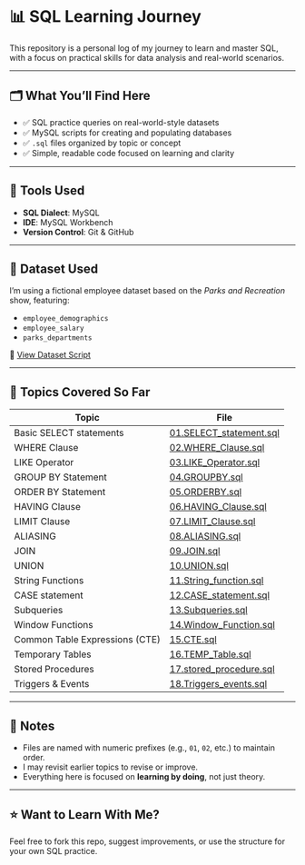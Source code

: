 # 📊 SQL Learning Journey

This repository is a personal log of my journey to learn and master SQL, with a focus on practical skills for data analysis and real-world scenarios.

---

## 🗂️ What You’ll Find Here

- ✅ SQL practice queries on real-world-style datasets
- ✅ MySQL scripts for creating and populating databases
- ✅ `.sql` files organized by topic or concept
- ✅ Simple, readable code focused on learning and clarity

---

## 🧰 Tools Used

- **SQL Dialect**: MySQL
- **IDE**: MySQL Workbench
- **Version Control**: Git & GitHub

---

## 🧪 Dataset Used

I’m using a fictional employee dataset based on the _Parks and Recreation_ show, featuring:

- `employee_demographics`
- `employee_salary`
- `parks_departments`

🔗 [View Dataset Script](00.Parks_and_Rec_Create_DB.sql)

---

## 📂 Topics Covered So Far

| Topic                          | File                                               |
| ------------------------------ | -------------------------------------------------- |
| Basic SELECT statements        | [01.SELECT_statement.sql](01.SELECT_statement.sql) |
| WHERE Clause                   | [02.WHERE_Clause.sql](02.WHERE_Clause.sql)         |
| LIKE Operator                  | [03.LIKE_Operator.sql](03.LIKE_Operator.sql)       |
| GROUP BY Statement             | [04.GROUPBY.sql](04.GROUPBY.sql)                   |
| ORDER BY Statement             | [05.ORDERBY.sql](05.ORDERBY.sql)                   |
| HAVING Clause                  | [06.HAVING_Clause.sql](06.HAVING_Clause.sql)       |
| LIMIT Clause                   | [07.LIMIT_Clause.sql](07.LIMIT_Clause.sql)         |
| ALIASING                       | [08.ALIASING.sql](08.ALIASING.sql)                 |
| JOIN                           | [09.JOIN.sql](09.JOIN.sql)                         |
| UNION                          | [10.UNION.sql](10.UNION.sql)                       |
| String Functions               | [11.String_function.sql](11.String_function.sql)   |
| CASE statement                 | [12.CASE_statement.sql](12.CASE_statement.sql)     |
| Subqueries                     | [13.Subqueries.sql](13.Subqueries.sql)             |
| Window Functions               | [14.Window_Function.sql](14.Window_Function.sql)   |
| Common Table Expressions (CTE) | [15.CTE.sql](15.CTE.sql)                           |
| Temporary Tables               | [16.TEMP_Table.sql](16.TEMP_Table.sql)             |
| Stored Procedures              | [17.stored_procedure.sql](17.stored_procedure.sql) |
| Triggers & Events              | [18.Triggers_events.sql](18.Triggers_events.sql)   |

---

## 📌 Notes

- Files are named with numeric prefixes (e.g., `01`, `02`, etc.) to maintain order.
- I may revisit earlier topics to revise or improve.
- Everything here is focused on **learning by doing**, not just theory.

---

## ⭐️ Want to Learn With Me?

Feel free to fork this repo, suggest improvements, or use the structure for your own SQL practice.
